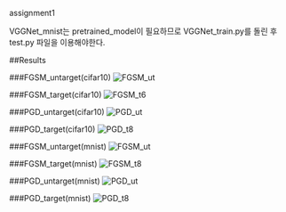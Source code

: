assignment1

VGGNet_mnist는 pretrained_model이 필요하므로 VGGNet_train.py를 돌린 후 test.py 파일을 이용해야한다.

##Results

###FGSM_untarget(cifar10)
![FGSM_ut](https://github.com/user-attachments/assets/3c5954b2-3ed2-446b-bbea-d14634a77c24)

###FGSM_target(cifar10)
![FGSM_t6](https://github.com/user-attachments/assets/949fc846-10e5-4e0e-9054-21318df1c85e)

###PGD_untarget(cifar10)
![PGD_ut](https://github.com/user-attachments/assets/79108efd-3b85-4b1c-9a5f-9dc2d161f7b5)

###PGD_target(cifar10)
![PGD_t8](https://github.com/user-attachments/assets/1e1ceae0-e2c0-46eb-860f-3841c01651bb)





###FGSM_untarget(mnist)
![FGSM_ut](https://github.com/user-attachments/assets/feea9aeb-99ae-4593-8640-17289f1075f1)

###FGSM_target(mnist)
![FGSM_t8](https://github.com/user-attachments/assets/450224cc-6a79-4790-8122-872d44466926)

###PGD_untarget(mnist)
![PGD_ut](https://github.com/user-attachments/assets/16865b88-e06c-43b8-b3eb-48ef5ea99e99)

###PGD_target(mnist)
![PGD_t8](https://github.com/user-attachments/assets/bf6820bc-7fb6-4f54-abde-d76b554324d5)
